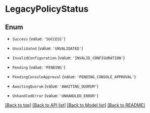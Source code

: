 # LegacyPolicyStatus

## Enum


* `Success` (value: `'SUCCESS'`)

* `Unvalidated` (value: `'UNVALIDATED'`)

* `InvalidConfiguration` (value: `'INVALID_CONFIGURATION'`)

* `Pending` (value: `'PENDING'`)

* `PendingConsoleApproval` (value: `'PENDING_CONSOLE_APPROVAL'`)

* `AwaitingQuorum` (value: `'AWAITING_QUORUM'`)

* `UnhandledError` (value: `'UNHANDLED_ERROR'`)



[[Back to top]](#) [[Back to API list]](../../README.md#documentation-for-api-endpoints) [[Back to Model list]](../../README.md#documentation-for-models) [[Back to README]](../../README.md)
